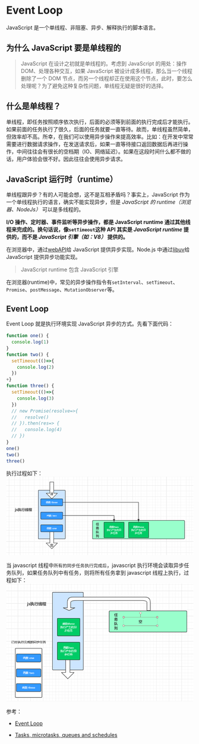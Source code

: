 # Event Loop

JavaScript 是一个单线程、非阻塞、异步、解释执行的脚本语言。

## 为什么 JavaScript 要是单线程的

> JavaScript 在设计之初就是单线程的。考虑到 JavaScript 的用处：操作 DOM、处理各种交互，如果 JavaScript 被设计成多线程，那么当一个线程删除了一个 DOM 节点，而另一个线程却正在使用这个节点，此时，要怎么处理呢？为了避免这种复杂性问题，单线程无疑是很好的选择。

## 什么是单线程？

单线程，即任务按照顺序依次执行，后面的必须等到前面的执行完成后才能执行。如果前面的任务执行了很久，后面的任务就要一直等待。故而，单线程虽然简单，但效率却不高。所幸，在我们可以使用异步操作来提高效率。比如：在开发中常常需要进行数据请求操作，在发送请求后，如果一直等待接口返回数据后再进行操作，中间往往会有很长的空档期（IO、网络延迟）。如果在这段时间什么都不做的话，用户体验会很不好。因此往往会使用异步请求。

## JavaScript 运行时（runtime）

单线程跟异步？有的人可能会想，这不是互相矛盾吗？事实上，JavaScript 作为一个单线程执行的语言，确实不能实现异步，但是 _JavaScript 的 runtime（浏览器、NodeJs）_ 可以是多线程的。

**I/O 操作、定时器、事件监听等异步操作，都是 JavaScript runtime 通过其他线程来完成的。换句话说，像`setTimeout`这种 API 其实是 _JavaScript runtime_ 提供的，而不是 _JavaScript 引擎（如：V8）_ 提供的。**

在浏览器中，通过[webAPI](https://developer.mozilla.org/zh-CN/docs/Web/API)给 JavaScript 提供异步实现。Node.js 中通过[libuv](https://github.com/libuv/libuv)给 JavaScript 提供异步功能实现。

> JavaScript runtime 包含 JavaScript 引擎

在浏览器(runtime)中，常见的异步操作指令有`setInterval`、`setTimeout`、`Promise`、`postMessage`、`MutationObserver`等。

## Event Loop

Event Loop 就是执行环境实现 JavaScript 异步的方式。先看下面代码：

```javascript
function one() {
  console.log(1)
}
function two() {
  setTimeout(()=>{
    console.log(2)
  })
+}
function three() {
  setTimeout(()=>{
    console.log(3)
  })
  // new Promise(resolve=>{
  //   resolve()
  // }).then(res=> {
  //   console.log(4)
  // })
}
one()
two()
three()
```

执行过程如下：
![avatar](./imgs/event-loop.1.png)

当 javascript 线程中`所有的同步任务执行完成后`，javascript 执行环境会读取异步任务队列，如果任务队列中有任务，则将所有任务拿到 javascript 线程上执行，过程如下：
![avatar](./imgs/event-loop.2.png)

参考：

- [Event Loop](https://html.spec.whatwg.org/#event-loops)

- [Tasks, microtasks, queues and schedules](https://jakearchibald.com/2015/tasks-microtasks-queues-and-schedules/?utm_source=html5weekly)
